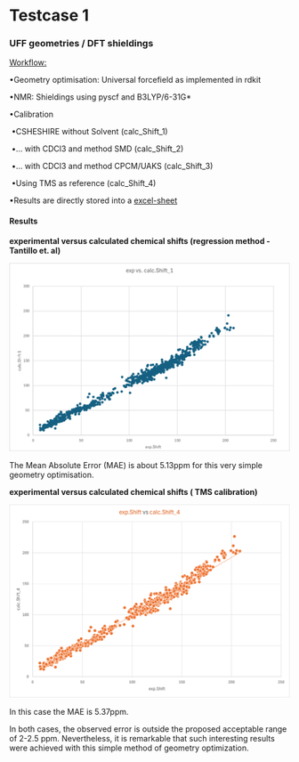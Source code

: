 # Testcase 1

### UFF geometries / DFT shieldings



<u>Workflow:</u>

•Geometry optimisation: Universal forcefield as implemented in rdkit

•NMR: Shieldings using pyscf and B3LYP/6-31G*

•Calibration

​	•CSHESHIRE without Solvent (calc_Shift_1)

​	•… with CDCl3 and method SMD (calc_Shift_2)

​	•… with CDCl3 and method CPCM/UAKS (calc_Shift_3)

​	•Using TMS as reference (calc_Shift_4)

•Results are directly stored into a [excel-sheet](UFF-testdaten1.xlsx)



#### Results

**experimental versus calculated chemical shifts (regression method - Tantillo et. al)**

![Bild3](pictures/Bild3.png)

The Mean Absolute Error (MAE) is about 5.13ppm for this very simple geometry optimisation.





**experimental versus calculated chemical shifts ( TMS calibration)**

![Bild4](pictures/Bild4.png)

In this case the MAE is 5.37ppm.

In both cases, the observed error is outside the proposed acceptable range of 2-2.5 ppm. Nevertheless, it is remarkable that such interesting results were achieved with this simple method of geometry optimization.

